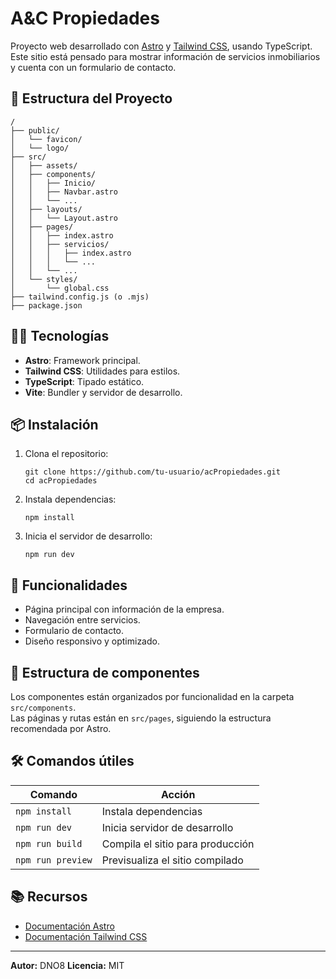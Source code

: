 # A&C Propiedades

Proyecto web desarrollado con [Astro](https://astro.build/) y [Tailwind CSS](https://tailwindcss.com/), usando TypeScript.  
Este sitio está pensado para mostrar información de servicios inmobiliarios y cuenta con un formulario de contacto.

## 🚀 Estructura del Proyecto

```
/
├── public/
│   └── favicon/
│   └── logo/
├── src/
│   ├── assets/
│   ├── components/
│   │   ├── Inicio/
│   │   ├── Navbar.astro
│   │   └── ...
│   ├── layouts/
│   │   └── Layout.astro
│   ├── pages/
│   │   ├── index.astro
│   │   ├── servicios/
│   │   │   ├── index.astro
│   │   │   └── ...
│   │   └── ...
│   └── styles/
│       └── global.css
├── tailwind.config.js (o .mjs)
├── package.json
```

## 🧑‍💻 Tecnologías

- **Astro**: Framework principal.
- **Tailwind CSS**: Utilidades para estilos.
- **TypeScript**: Tipado estático.
- **Vite**: Bundler y servidor de desarrollo.

## 📦 Instalación

1. Clona el repositorio:
   ```
   git clone https://github.com/tu-usuario/acPropiedades.git
   cd acPropiedades
   ```
2. Instala dependencias:
   ```
   npm install
   ```
3. Inicia el servidor de desarrollo:
   ```
   npm run dev
   ```

## 📝 Funcionalidades

- Página principal con información de la empresa.
- Navegación entre servicios.
- Formulario de contacto.
- Diseño responsivo y optimizado.

## 📄 Estructura de componentes

Los componentes están organizados por funcionalidad en la carpeta `src/components`.  
Las páginas y rutas están en `src/pages`, siguiendo la estructura recomendada por Astro.

## 🛠️ Comandos útiles

| Comando            | Acción                                   |
|--------------------|------------------------------------------|
| `npm install`      | Instala dependencias                     |
| `npm run dev`      | Inicia servidor de desarrollo            |
| `npm run build`    | Compila el sitio para producción         |
| `npm run preview`  | Previsualiza el sitio compilado          |

## 📚 Recursos

- [Documentación Astro](https://docs.astro.build)
- [Documentación Tailwind CSS](https://tailwindcss.com/docs)

---

**Autor:** DNO8 
**Licencia:** MIT
